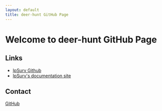 ```yaml
---
layout: default
title: deer-hunt GitHub Page
---
```


# Welcome to deer-hunt GitHub Page

## Links

- [IpSurv Github](https://github.com/deer-hunt/ipsurv)
- [IpSurv's documentation site](https://deer-hunt.github.io/ipsurv/)

## Contact

[GitHub](https://github.com/deer-hunt)
